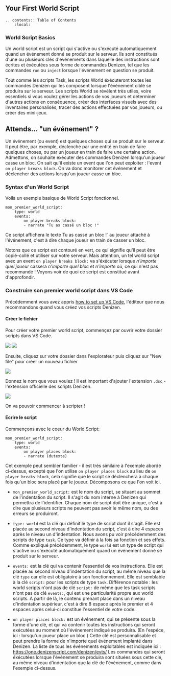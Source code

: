 Your First World Script
-----------------------

```eval_rst
.. contents:: Table of Contents
    :local:
```

### World Script Basics

Un world script est un script qui s'active ou s'exécuté automatiquement quand un événement donné se produit sur le serveur. Ils sont constitués d'une ou plusieurs clés d'événements dans laquelle des instructions sont écrites et éxécutées sous forme de commandes Denizen, tel que les commandes `run` ou `inject` lorsque l'événement en question se produit.

Tout comme les scripts Task, les scripts World éxécuteront toutes les commandes Denizen qui les composent lorsque l'événement ciblé se produira sur le serveur. Les scripts World se révélent très utiles, voire essentiels si vous voulez gérer les actions de vos joueurs et déterminer d'autres actions en conséquence, créer des interfaces visuels avec des inventaires personalisés, tracer des actions effectuées par vos joueurs, ou créer des mini-jeux.

## Attends... "un événement" ?

Un événement (ou event) est quelques choses qui se produit sur le serveur. Il peut être, par exemple, déclenché par une entité en train de faire quelques choses, ou par un joueur en train de faire une certaine action. Admettons, on souhaite exécuter des commandes Denizen lorsqu'un joueur casse un bloc. On sait qu'il existe un event que l'on peut exploiter : l'event `on player breaks block`. On va donc monitorer cet événement et déclencher des actions lorsqu'un joueur casse un bloc.

### Syntax d'un World Script

Voilà un exemple basique de World Script fonctionnel.

```dscript_green
mon_premier_world_script:
    type: world
    events:
        on player breaks block:
        - narrate "Tu as cassé un bloc !"
```
Ce script affichera le texte  Tu as cassé un bloc !` au joueur attaché à l'événement, c'est à dire chaque joueur en train de casser un bloc.

Notons que ce script est contouré en vert, ce qui signifie qu'il peut être copié-collé et utiliser sur votre serveur. Mais attention, un tel world script avec un event `on player breaks block:` va s'éxécuter lorsque *n'importe quel joueur* cassera *n'importe quel bloc* et *n'importe où*, ce qui n'est pas recommandé ! Voyons voir de quoi ce script est constitué avant d'approfondir.

### Construire son premier world script dans VS Code

Précédemment vous avez appris [how to set up VS Code](/guides/first-steps/script-editor), l'éditeur que nous recommandons quand vous créez vos scripts Denizen.

#### Créer le fichier

Pour créer votre premier world script, commençez par ouvrir votre dossier scripts dans VS Code.

![](https://i.alexgoodwin.media/i/denizen_guide/548218.png)
![](https://i.alexgoodwin.media/i/denizen_guide/d2810b.png)

Ensuite, cliquez sur votre dossier dans l'explorateur puis cliquez sur "New file" pour créer un nouveau fichier

![](https://i.alexgoodwin.media/i/denizen_guide/5fad5b.png)

Donnez le nom que vous voulez ! Il est important d'ajouter l'extension `.dsc` - l'extension officielle des scripts Denizen.

![](https://i.alexgoodwin.media/i/denizen_guide/e3ec76.png)

On va pouvoir commencer à scripter !

#### Ecrire le script

Commençons avec le coeur du World Script:

```dscript_blue
mon_premier_world_script:
    type: world
    events:
        on player places block:
        - narrate (dutexte)
```

Cet exemple peut sembler familier - il est trés similaire à l'exemple abordé ci-dessus, excepté que l'on utilise `on player places block` au lieu de `on player breaks block`, cela signifie que le script se déclenchera à chaque fois qu'un bloc sera placé par le joueur. Décomposons ce que l'on voit ici.

- `mon_premier_world_script:` est le nom du script, se situant au sommet de l'indentation du script. Il s'agit du nom interne à Denizen qui permettra de l'identifier. Chaque nom de script doit être unique, c'est à dire que plusieurs scripts ne peuvent pas avoir le même nom, ou des erreurs se produiront.

- `type: world` est la clé qui définit le type de script dont il s'agit. Elle est placée au second niveau d'indentation du script, c'est à dire 4 espaces après le niveau un d'indentation. Nous avons pu voir précédemment des scripts de type `task`. Ce type va définir à la fois sa fonction et ses effets. Comme expliqué précédemment, le type `world` est un type de script qui s'active ou s'exécuté automatiquement quand un événement donné se produit sur le serveur.

- `events:` est la clé qui va contenir l'essentiel de vos instructions. Elle est placée au second niveau d'indentation du script, au même niveau que la clé `type` car elle est obligatoire à son fonctionnement. Elle est semblable à la clé `script:` pour les scripts de type `task`. Différence notable : les world scripts n'ont pas de clé `script:` de même que les task scripts n'ont pas de clé `events:`, qui est une particularité propre aux world scripts. A partir de là, le contenu prenant place dans un niveau d'indentation supérieur, c'est à dire 8 espace après le premier et 4 espaces après celui-ci constitue l'essentiel de votre code.

- `on player places block:` est un événement, qui se présente sous la forme d'une clé, et qui va contenir toutes les instructions qui seront exécutées au moment où l'événement indiqué se produira. (En l'espéce, ici : lorsqu'un joueur place un bloc.) Cette clé est personnalisable et peut prendre la forme de n'importe quel événement implanté dans Denizen. La liste de tous les événements exploitables est indiquée ici : https://one.denizenscript.com/denizen/evts/ Les commandes qui seront éxécutées lorsque l'événement se produira sont situées sous cette clé, au même niveau d'indentation que la clé de l'événement, comme dans l'exemple ci-dessus.




